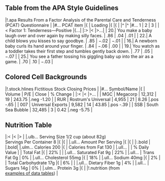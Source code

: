 ## Table from the APA Style Guidelines

|!.apa Results From a Factor Analysis of the Parental Care and Tenderness (PCAT) Questionnaire |
|#... PCAT item |{ | Loading |{ |{ |
|^          |^ |#... 1 | 2 | 3 |
|< Factor 1: Tenderness—Positive |{...|
|:>   |<     |>...|
|  20.| You make a baby laugh over and over again by making silly faces.	| .86 |	.04 |	.01 |
|  22.| A child blows you kisses to say goodbye.	| .85 |	−.02 |	−.01 |
|  16.| A newborn baby curls its hand around your finger.	| .84 |	−.06 |	.00 |
|  19.| You watch as a toddler takes their first step and tumbles gently back down.	| .77 |	.05 |	−.07 |
|  25.| You see a father tossing his giggling baby up into the air as a game.	| .70 |	.10 |	−.03 |

<style>
.tableau-table.apa thead th {
    color: black;
    background: white;
    border-top: 1px solid #888;
    border-bottom: 1px solid #888;
}
</style>

## Colored Cell Backgrounds

|!.stock.hlines Fictitious Stock Closing Prices |
|#... Symbol/Name |{    | Volume | P/E | Close | % Change |
|:<   |<                    |>... |
| MGC | Megacorp            | 12,312 | 19 | 243.75 |.neg -1.20 |
| RUR | Rostrum's Universal | 4,955  | 21 |   8.26 |.pos -.65 |
| 007 | Universal Exports   | 9,582  | 14 |  43.85 |.pos -.39 |
| SSB | South Sea Bubble    | 32,485 |  3 |   0.42 |.neg -5.75 |

<style>
.tableau-table.stock td.neg {
    background: #fdd;
}
.tableau-table.stock td.pos {
    background: #dfd;
}
</style>

## Nutrition Table

|:<                                                                   |< |> |
|.ulb…  Serving Size 1/2 cup (about 82g)<br/>Servings Per Container 8 |{ |{ |
|.ull…  Amount Per Serving                                            |{ |{ |
|:.bold                                                               |  |.bold|
|.ulm… Calories 200 |{ | Calories from Fat 130 |
|.ull… | | % Daily Value |
| Total Fat  |{                           | 22% |
|            |.ull… Saturated Fat 9g      | 22% |
|.ull…       | Trans Fat 0g               |  0% |
|.ull… Cholesterol 55mg  |{               | 18% |
|.ull… Sodium 40mg |{                     |  2% |
| Total Carbohydrate 17g |{               |  6% |
|            |.ull… Dietary Fiber 1g      |  4% |
|.ull…       | Sugars 14g                 |  0% |
|.ulm… Protein 3g |{ |
|!.nutrition (from \
   [examples of data tables](https://wpdatatables.com/examples-of-data-tables/)) |

<style>
table.nutrition {
  border: solid 6px #666;
}
table.nutrition .bold {
    font-weight: bold;
}

table.nutrition .ull {
    border-bottom: 1px solid #222;
}

table.nutrition .ulm {
    border-bottom: 2px solid #333;
}

table.nutrition .ulb {
    border-bottom: 8px solid #666;
}
</style>


